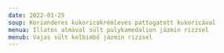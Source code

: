 ```yaml
---
date: 2022-01-25
soup: Korianderes kukoricakrémleves pattogatott kukoricával
menua: Illatos almával sült pulykamedalion jázmin rizzsel
menub: Vajas sült kelbimbó jázmin rizzsel
---
```

